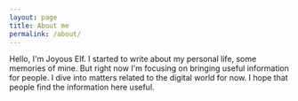 ```yaml
---
layout: page
title: About me
permalink: /about/
---
```



Hello, I'm Joyous Elf.
I started to write about my personal life, some memories of mine. But right now I'm focusing on bringing useful information for people. I dive into matters related to the digital world for now. I hope that people find the information here useful.

